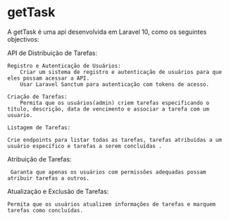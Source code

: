 # getTask
A getTask é uma api desenvolvida em Laravel 10, como os seguintes objectivos:

API de Distribuição de Tarefas:

    Registro e Autenticação de Usuários:
        Criar um sistema de registro e autenticação de usuários para que eles possam acessar a API.
        Usar Laravel Sanctum para autenticação com tokens de acesso.

    Criação de Tarefas:
        Permita que os usuários(admin) criem tarefas especificando o título, descrição, data de vencimento e associar a tarefa com um usuario.
 
    Listagem de Tarefas:

    Crie endpoints para listar todas as tarefas, tarefas atribuídas a um usuário específico e tarefas a serem concluídas .

Atribuição de Tarefas:

     Garanta que apenas os usuários com permissões adequadas possam atribuir tarefas a outros.

Atualização e Exclusão de Tarefas:

    Permita que os usuários atualizem informações de tarefas e marquem tarefas como concluídas. 
